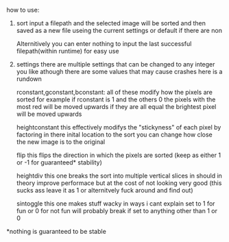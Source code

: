 how to use:

1. sort
   input a filepath and the selected image will be sorted and then saved as a new file useing the current settings or default if there are non

   Alternitively you can enter nothing to input the last successful filepath(within runtime) for easy use

3. settings
   there are multiple settings that can be changed to any integer you like athough there are some values that may cause crashes here is a rundown

   rconstant,gconstant,bconstant:
     all of these modify how the pixels are sorted for example if rconstant is 1 and the others 0 the pixels with the most red will be moved upwards
     if they are all equal the brightest pixel will be moved upwards

   heightconstant
     this effectively modifys the "stickyness" of each pixel by factoring in there inital location to the sort you can change how close the new image is to the original
     
   flip
     this flips the direction in which the pixels are sorted (keep as either 1 or -1 for guaranteed* stability)

   heightdiv
     this one breaks the sort into multiple vertical slices in should in theory improve performace but at the cost of not looking very good
     (this sucks ass leave it as 1 or alternitvely fuck around and find out)

   sintoggle
     this one makes stuff wacky in ways i cant explain set to 1 for fun or 0 for not fun will probably break if set to anything other than 1 or 0

   
*nothing is guaranteed to be stable
